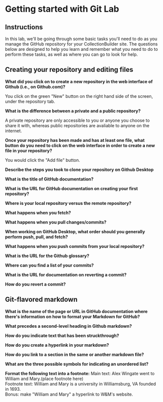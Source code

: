 # Getting started with Git Lab
## Instructions
In this lab, we'll be going through some basic tasks you'll need to do as you manage the GitHub repository for your CollectionBuilder site. The questions below are designed to help you learn and remember what you need to do to perform these tasks, as well as where you can go to look for help. 
## Creating your repository and editing files
**What did you click on to create a new repository in the web interface of Github (i.e., on Github.com)?**

You click on the green "New" button on the right hand side of the screen, under the repository tab.

**What is the difference between a private and a public repository?**

A private repository are only accessible to you or anyone you choose to share it with, whereas public repositories are avaliable to anyone on the internet. 

**Once your repository has been made and has at least one file, what button do you need to click on the web interface in order to create a new file in your repository?**

You would click the "Add file" button.

**Describe the steps you took to clone your repository on Github Desktop**



**What is the title of GitHub documentation?**

**What is the URL for GitHub documentation on creating your first repository?**

**Where is your local repository versus the remote repository?**

**What happens when you fetch?** 

**What happens when you pull changes/commits?**

**When working on GitHub Desktop, what order should you generally perform push, pull, and fetch?**

**What happens when you push commits from your local repository?**

**What is the URL for the Github glossary?**

**Where can you find a list of your commits?**

**What is the URL for documentation on reverting a commit?**

**How do you revert a commit?**

## Git-flavored markdown
**What is the name of the page or URL in GitHub documentation where there's information on how to format your Markdown for GitHub?**

**What precedes a second-level heading in Github markdown?**

**How do you indicate text that has been struckthrough?**

**How do you create a hyperlink in your markdown?**

**How do you link to a section in the same or another markdown file?**

**What are the three possible symbols for indicating an unordered list?**

**Format the following text into a footnote:**
Main text: Alex Wingate went to William and Mary.(place footnote here)  
Footnote text: William and Mary is a university in Williamsburg, VA founded in 1693.  
Bonus: make "William and Mary" a hyperlink to W&M's website. 

